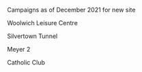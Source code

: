 
Campaigns as of December 2021 for new site

Woolwich Leisure Centre

Silvertown Tunnel

Meyer 2

Catholic Club


